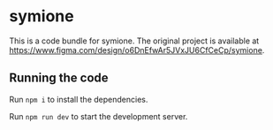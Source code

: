 
  # symione

  This is a code bundle for symione. The original project is available at https://www.figma.com/design/o6DnEfwAr5JVxJU6CfCeCp/symione.

  ## Running the code

  Run `npm i` to install the dependencies.

  Run `npm run dev` to start the development server.
  
